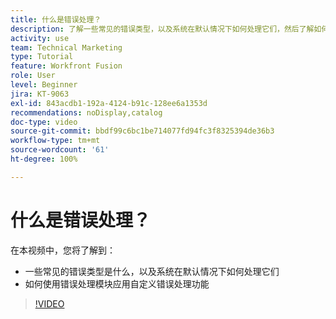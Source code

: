 ```yaml
---
title: 什么是错误处理？
description: 了解一些常见的错误类型，以及系统在默认情况下如何处理它们，然后了解如何在  [!DNL Adobe Workfront Fusion] 中应用自定义错误处理功能。
activity: use
team: Technical Marketing
type: Tutorial
feature: Workfront Fusion
role: User
level: Beginner
jira: KT-9063
exl-id: 843acdb1-192a-4124-b91c-128ee6a1353d
recommendations: noDisplay,catalog
doc-type: video
source-git-commit: bbdf99c6bc1be714077fd94fc3f8325394de36b3
workflow-type: tm+mt
source-wordcount: '61'
ht-degree: 100%

---
```


# 什么是错误处理？

在本视频中，您将了解到：

* 一些常见的错误类型是什么，以及系统在默认情况下如何处理它们
* 如何使用错误处理模块应用自定义错误处理功能

>[!VIDEO](https://video.tv.adobe.com/v/3418128/?quality=12&learn=on&enablevpops=1&captions=chi_hans)
